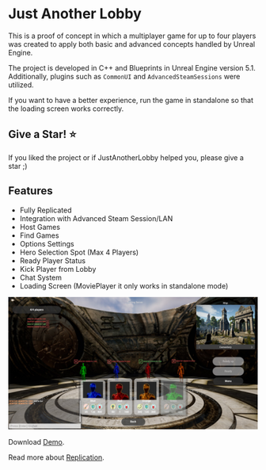 ﻿# Just Another Lobby

This is a proof of concept in which a multiplayer game for up to four players was created to apply both basic and advanced concepts handled by Unreal Engine.

The project is developed in C++ and Blueprints in Unreal Engine version 5.1. Additionally, plugins such as `CommonUI` and `AdvancedSteamSessions` were utilized.

If you want to have a better experience, run the game in standalone so that the loading screen works correctly.

## Give a Star! ⭐
If you liked the project or if JustAnotherLobby helped you, please give a star ;)

## Features

- Fully Replicated
- Integration with Advanced Steam Session/LAN
- Host Games
- Find Games
- Options Settings
- Hero Selection Spot (Max 4 Players)
- Ready Player Status
- Kick Player from Lobby
- Chat System
- Loading Screen (MoviePlayer it only works in standalone mode)

 ![image](UnrealGameLobby.JPG)

Download [Demo](https://multiplayergame.blob.core.windows.net/justanotherlobby/JustAnotherLobby.rar).

Read more about [Replication](https://unrealcommunity.wiki/replication-vyrv8r37).